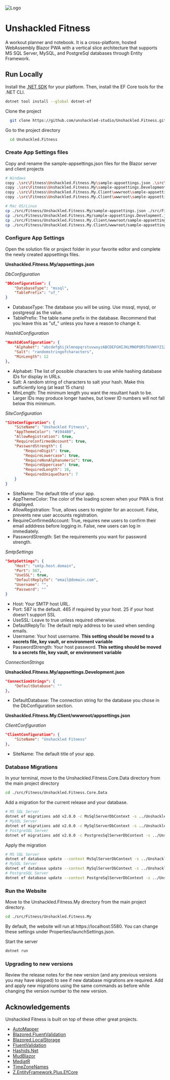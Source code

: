 
![Logo](https://my.unshackled.fitness/icon_x128.png)


# Unshackled Fitness

A workout planner and notebook. It is a cross-platform, hosted WebAssembly Blazor PWA with a vertical slice architecture that supports MS SQL Server, MySQL, and PostgreSql databases through Entity Framework.


## Run Locally

Install the [.NET SDK](https://dotnet.microsoft.com/en-us/download) for your platform. Then, install the EF Core tools for the .NET CLI.
```bash
dotnet tool install --global dotnet-ef
```

Clone the project

```bash
  git clone https://github.com/unshackled-studio/Unshackled.Fitness.git Unshackled.Fitness
```

Go to the project directory

```bash
  cd Unshackled.Fitness
```

### Create App Settings files ###
Copy and rename the sample-appsettings.json files for the Blazor server and client projects

```bash
# Windows
copy .\src\Fitness\Unshackled.Fitness.My\sample-appsettings.json .\src\Fitness\Unshackled.Fitness.My\appsettings.json
copy .\src\Fitness\Unshackled.Fitness.My\sample-appsettings.Development.json .\src\Fitness\Unshackled.Fitness.My\appsettings.Development.json
copy .\src\Fitness\Unshackled.Fitness.My.Client\wwwroot\sample-appsettings.json .\src\Fitness\Unshackled.Fitness.My.Client\wwwroot\appsettings.json
copy .\src\Fitness\Unshackled.Fitness.My.Client\wwwroot\sample-appsettings.Development.json .\src\Fitness\Unshackled.Fitness.My.Client\wwwroot\appsettings.Development.json

# Mac OS/Linux
cp ./src/Fitness/Unshackled.Fitness.My/sample-appsettings.json ./src/Fitness/Unshackled.Fitness.My/appsettings.json
cp ./src/Fitness/Unshackled.Fitness.My/sample-appsettings.Development.json ./src/Fitness/Unshackled.Fitness.My/appsettings.Development.json
cp ./src/Fitness/Unshackled.Fitness.My.Client/wwwroot/sample-appsettings.json ./src/Fitness/Unshackled.Fitness.My.Client/wwwroot/appsettings.json
cp ./src/Fitness/Unshackled.Fitness.My.Client/wwwroot/sample-appsettings.Development.json ./src/Fitness/Unshackled.Fitness.My.Client/wwwroot/appsettings.Development.json
```

### Configure App Settings ###

Open the solution file or project folder in your favorite editor and complete the newly created appsettings files.

**Unshackled.Fitness.My/appsettings.json**

*DbConfiguration*
```json
"DbConfiguration": {
	"DatabaseType": "mssql",
	"TablePrefix": "uf_"
}
```
* DatabaseType: The database you will be using. Use mssql, mysql, or postgresql as the value.
* TablePrefix: The table name prefix in the database. Recommend that you leave this as "uf_" unless you have a reason to change it.

*HashIdConfiguration*
```json
"HashIdConfiguration": {
	"Alphabet": "abcdefghijklmnopqrstuvwxyzABCDEFGHIJKLMNOPQRSTUVWXYZ1234567890",
	"Salt": "randomstringofcharacters",
	"MinLength": 12
},
```
* Alphabet: The list of possible characters to use while hashing database IDs for display in URLs.
* Salt: A random string of characters to salt your hash. Make this sufficiently long (at least 15 chars)
* MinLength: The minimum length you want the resultant hash to be. Larger IDs may produce longer hashes, but lower ID numbers will not fall below this minimum.

*SiteConfiguration*
```json
"SiteConfiguration": {
	"SiteName": "Unshackled Fitness",
	"AppThemeColor": "#194480",
	"AllowRegistration": true,
	"RequireConfirmedAccount": true,
	"PasswordStrength": {
		"RequireDigit": true,
		"RequireLowercase": true,
		"RequireNonAlphanumeric": true,
		"RequireUppercase": true,
		"RequiredLength": 10,
		"RequiredUniqueChars": 7
	}
}
```
* SiteName: The default title of your app.
* AppThemeColor: The color of the loading screen when your PWA is first displayed.
* AllowRegistration: True, allows users to register for an account. False, prevents new user accounts registration.
* RequireConfirmedAccount: True, requires new users to confirm their email adddress before logging in. False, new users can log in immediately.
* PasswordStrength: Set the requirements you want for password strength.

*SmtpSettings*
```json
"SmtpSettings": {
	"Host": "smtp.host.domain",
	"Port": 587,
	"UseSSL": true,
	"DefaultReplyTo": "email@domain.com",
	"Username": "",
	"Password": ""
}
```
* Host: Your SMTP host URL.
* Port: 587 is the default. 465 if required by your host. 25 if your host doesn't support SSL
* UseSSL: Leave to true unless required otherwise.
* DefaultReplyTo: The default reply address to be used when sending emails.
* Username: Your host username. **This setting should be moved to a secrets file, key vault, or environment variable**
* PasswordStrength: Your host password. **This setting should be moved to a secrets file, key vault, or environment variable**

*ConnectionStrings*

**Unshackled.Fitness.My/appsettings.Development.json**

```json
"ConnectionStrings": {
	"DefaultDatabase": ""
},
```
* DefaultDatabase: The connection string for the database you chose in the DbConfiguration section.

**Unshackled.Fitness.My.Client/wwwroot/appsettings.json**

*ClientConfiguration*
```json
"ClientConfiguration": {
	"SiteName": "Unshackled Fitness"
},
```
* SiteName: The default title of your app.

### Database Migrations ###

In your terminal, move to the Unshackled.Fitness.Core.Data directory from the main project directory
```bash
cd ./src/Fitness/Unshackled.Fitness.Core.Data
```
Add a migration for the current release and your database.

```bash
# MS SQL Server
dotnet ef migrations add v2.0.0 -c MsSqlServerDbContext -s ../Unshackled.Fitness.Web -o Migrations
# MySQL Server
dotnet ef migrations add v2.0.0 -c MySqlServerDbContext -s ../Unshackled.Fitness.Web -o Migrations
# PostgreSQL Server
dotnet ef migrations add v2.0.0 -c PostgresSqlServerDbContext -s ../Unshackled.Fitness.Web -o Migrations
```

Apply the migration
```bash
# MS SQL Server
dotnet ef database update --context MsSqlServerDbContext -s ../Unshackled.Fitness.Web
# MySQL Server
dotnet ef database update --context MySqlServerDbContext -s ../Unshackled.Fitness.Web
# PostgreSQL Server
dotnet ef database update --context PostgreSqlServerDbContext -s ../Unshackled.Fitness.Web
```

### Run the Website ###
Move to the Unshackled.Fitness.My directory from the main project directory.
```bash
cd ./src/Fitness/Unshackled.Fitness.My
```
By default, the website will run at https://localhost:5580. You can change these settings under Properties/launchSettings.json.

Start the server
```bash
dotnet run
```
 ### Upgrading to new versions ###
 Review the release notes for the new version (and any previous versions you may have skipped) to see if new database migrations are required. Add and apply new migrations using the same commands as before while changing the version number to the new version.

## Acknowledgements

Unshackled Fitness is built on top of these other great projects.

 - [AutoMapper](https://automapper.org/)
 - [Blazored.FluentValidation](https://github.com/Blazored/FluentValidation)
 - [Blazored.LocalStorage](https://github.com/Blazored/LocalStorage)
 - [FluentValidation](https://docs.fluentvalidation.net/en/latest/)
 - [Hashids.Net](https://github.com/ullmark/hashids.net)
 - [MudBlazor](https://mudblazor.com/)
 - [MediatR](https://github.com/jbogard/MediatR)
 - [TimeZoneNames](https://github.com/mattjohnsonpint/TimeZoneNames)
 - [Z.EntityFramework.Plus.EfCore](https://entityframework-plus.net/)
